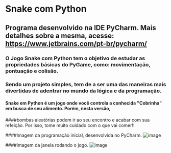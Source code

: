 # Snake com Python #
## Programa desenvolvido na IDE PyCharm. Mais detalhes sobre a mesma, acesse: https://www.jetbrains.com/pt-br/pycharm/ ##

### O Jogo Snake com Python tem o objetivo de estudar as propriedades básicas do PyGame, como: movimentação, pontuação e colisão.
### Sendo um projeto simples, tem de a ser uma das maneiras mais divertidas de adentrar no mundo da lógica e da programação.

#### Snake em Python é um jogo onde você controla a conhecida "Cobrinha" em busca de seu alimento. Porém, nesta versão,
####bombas aleatórias podem ir ao seu encontro e acabar com sua refeição. Por isso, tome muito cuidado com o que vai comer!!

####Imagem da programação inicial, desenvolvida no PyCharm.
![image](https://github.com/user-attachments/assets/e995b537-1cdf-40ed-a5ae-17dc79c98bd6)

####Imagem da janela rodando o jogo.
![image](https://github.com/user-attachments/assets/3bb5d858-c37b-4359-8ddf-a96224fd6abd)
